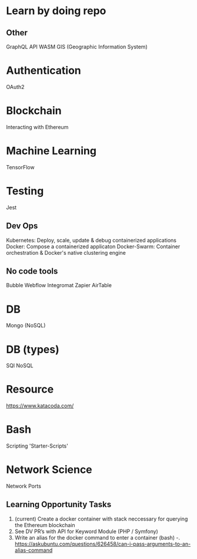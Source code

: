# Learn by doing repo

## Other
GraphQL API
WASM
GIS (Geographic Information System)

# Authentication
OAuth2

# Blockchain
Interacting with Ethereum

# Machine Learning
TensorFlow

# Testing
Jest

## Dev Ops
Kubernetes: Deploy, scale, update & debug containerized applications 
Docker: Compose a containerized applicaton
Docker-Swarm: Container orchestration & Docker's native clustering engine

## No code tools
Bubble
Webflow
Integromat
Zapier
AirTable

# DB
Mongo (NoSQL)

# DB (types)
SQl
NoSQL

# Resource
https://www.katacoda.com/

# Bash
Scripting
'Starter-Scripts'

# Network Science
Network Ports

## Learning Opportunity Tasks
1. (current) Create a docker container with stack neccessary for querying the Ethereum blockchain
2. See DV PR’s with API for Keyword Module (PHP / Symfony)
3. Write an alias for the docker command to enter a container (bash)
    -. https://askubuntu.com/questions/626458/can-i-pass-arguments-to-an-alias-command


